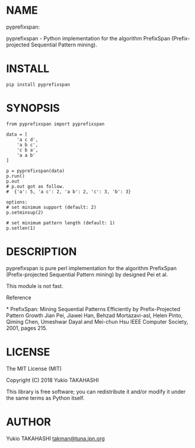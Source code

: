 # NAME

pyprefixspan:

pyprefixspan - Python implementation for the algorithm PrefixSpan (Prefix-projected Sequential Pattern mining).

# INSTALL

    pip install pyprefixspan

# SYNOPSIS

    from pyprefixspan import pyprefixspan
    
    data = [
        'a c d',
        'a b c',
        'c b a',
        'a a b'
    ]
    
    p = pyprefixspan(data)
    p.run()
    p.out
    # p.out got as follow.
    #  {'a': 5, 'a c': 2, 'a b': 2, 'c': 3, 'b': 3}
    
    options:
    # set minimum support (default: 2)
    p.setminsup(2)
    
    # set minimum pattern length (default: 1)
    p.setlen(1)
    
# DESCRIPTION

pyprefixspan is pure perl implementation
for the algorithm PrefixSpan (Prefix-projected Sequential Pattern mining) 
by designed Pei et al.

This module is not fast.

Reference

\* PrefixSpan: Mining Sequential Patterns Efficiently by Prefix-Projected Pattern Growth Jian Pei, Jiawei Han, Behzad Mortazavi-asl, Helen Pinto, Qiming Chen, Umeshwar Dayal and Mei-chun Hsu IEEE Computer Society, 2001, pages 215.

# LICENSE

The MIT License (MIT)

Copyright (C) 2018 Yukio TAKAHASHI

This library is free software; you can redistribute it and/or modify
it under the same terms as Python itself.

# AUTHOR

Yukio TAKAHASHI <takman@tuna.jpn.org>
